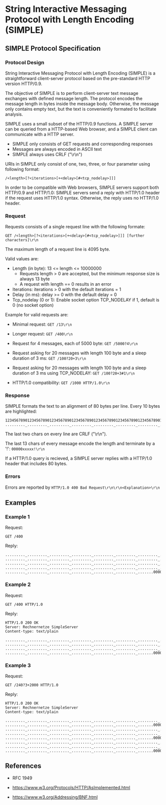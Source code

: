 # String Interactive Messaging Protocol with Length Encoding (SIMPLE)

## SIMPLE Protocol Specification

### Protocol Design

String Interactive Messaging Protocol with Length Encoding (SIMPLE) is a straightforward client-server protocol based on the pre-standard HTTP version HTTP/0.9.

The objective of SIMPLE is to perform client-server text message exchanges with defined message length. The protocol encodes the message length in bytes inside the message body. Otherwise, the message only contains empty text, but the text is conveniently formated to facilitate analysis. 

SIMPLE uses a small subset of the HTTP/0.9 functions. A SIMPLE server can be queried from a HTTP-based Web browser, and a SIMPLE client can communicate with a HTTP server.
* SIMPLE only consists of GET requests and corresponding responses
* Messages are always encoded in ASCII text
* SIMPLE always uses CRLF ("\r\n")

URIs in SIMPLE only consist of one, two, three, or four parameter using following format:

	/<length>[?<iterations>[+<delay>[#<tcp_nodelay>]]]

In order to be compatible with Web browsers, SIMPLE servers support both HTTP/0.9 and HTTP/1.0: SIMPLE servers send a reply with HTTP/1.0 header if the request uses HTTP/1.0 syntax. Otherwise, the reply uses no HTTP/1.0 header.

### Request

Requests consists of a single request line with the following formate:

	GET /<length>[?<iterations>[+<delay>[#<tcp_nodelay>]]] [further characters]\r\n

The maximum length of a request line is 4095 byte.

Valid values are: 
* Length (in byte): 13 <= length <= 10000000
  - Requests length > 0 are accepted, but the minimum response size is always 13 byte
  - A request with length == 0 results in an error
* Iterations: iterations > 0 with the default iterations = 1
* Delay (in ms): delay >= 0 with the default delay = 0
* Tcp_nodelay (0 or 1): Enable socket option TCP_NODELAY if 1, default is 0 (no socket option)

Example for valid requests are:

* Minimal request: `GET /13\r\n`

* Longer request: `GET /400\r\n`

* Request for 4 messages, each of 5000 byte: `GET /5000?4\r\n`

* Request asking for 20 messages with length 100 byte and a sleep duration of 3 ms: `GET /100?20+3\r\n`

* Request asking for 20 messages with length 100 byte and a sleep duration of 3 ms using TCP_NODELAY: `GET /100?20+3#1\r\n`

* HTTP/1.0 compatibility: `GET /1000 HTTP/1.0\r\n`


### Response 

SIMPLE formats the text to an alignment of 80 bytes per line. Every 10 bytes are highlighted:

	12345678901234567890123456789012345678901234567890123456789012345678901234567890
	........._........._........._........._........._........._........._........\r\n

The last two chars on every line are CRLF ("\r\n").

The last 13 chars of every message encode the length and terminate by a '!': `00000xxxxx!\r\n`

If a HTTP/1.0 query is recieved, a SIMPLE server replies with a HTTP/1.0 header that includes 80 bytes.

### Errors

Errors are reported by `HTTP/1.0 400 Bad Request\r\n\r\n<Explanation>\r\n`


## Examples

### Example 1

Request:

	GET /400 

Reply:

	........._........._........._........._........._........._........._........
	........._........._........._........._........._........._........._........
	........._........._........._........._........._........._........._........
	........._........._........._........._........._........._........._........
	........._........._........._........._........._........._.......0000000400!

### Example 2

Request:

	GET /400 HTTP/1.0

Reply:

	HTTP/1.0 200 OK
	Server: Rechnernetze SimpleServer
	Content-type: text/plain
	
	........._........._........._........._........._........._........._........
	........._........._........._........._........._........._........._........
	........._........._........._........._........._........._........._........
	........._........._........._........._........._........._.......0000000400!

### Example 3

Request:

	GET /240?3+2000 HTTP/1.0

Reply:

	HTTP/1.0 200 OK
	Server: Rechnernetze SimpleServer
	Content-type: text/plain
	
	........._........._........._........._........._........._........._........
	........._........._........._........._........._........._.......0000000240!
	........._........._........._........._........._........._........._........
	........._........._........._........._........._........._........._........
	........._........._........._........._........._........._.......0000000240!
	........._........._........._........._........._........._........._........
	........._........._........._........._........._........._........._........
	........._........._........._........._........._........._.......0000000240!


## References

* RFC 1949

* https://www.w3.org/Protocols/HTTP/AsImplemented.html

* https://www.w3.org/Addressing/BNF.html

